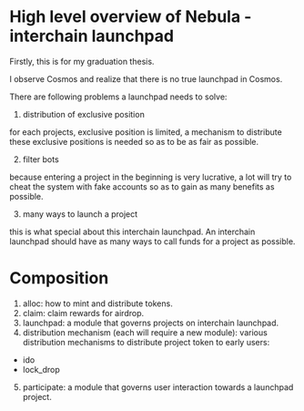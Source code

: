 # High level overview of Nebula - interchain launchpad

Firstly, this is for my graduation thesis.

I observe Cosmos and realize that there is no true launchpad in Cosmos.

There are following problems a launchpad needs to solve:
1. distribution of exclusive position

for each projects, exclusive position is limited, a mechanism to distribute these exclusive positions is needed so as to be as fair as possible.

2. filter bots

because entering a project in the beginning is very lucrative, a lot will try to cheat the system with fake accounts so as to gain as many benefits as possible.

3. many ways to launch a project

this is what special about this interchain launchpad. An interchain launchpad should have as many ways to call funds for a project as possible.

# Composition
1. alloc: how to mint and distribute tokens.
2. claim: claim rewards for airdrop.
3. launchpad: a module that governs projects on interchain launchpad.
4. distribution mechanism (each will require a new module): various distribution mechanisms to distribute project token to early users:
* ido
* lock_drop
5. participate: a module that governs user interaction towards a launchpad project.